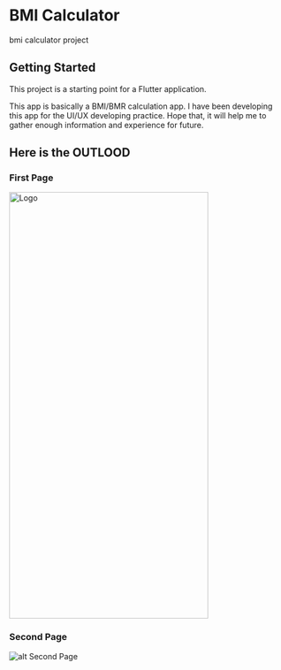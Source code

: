 # BMI Calculator

bmi calculator project

## Getting Started

This project is a starting point for a Flutter application.

This app is basically a BMI/BMR calculation app. I have been developing this app for the UI/UX developing practice. Hope that, it will help me to gather enough information and experience for future.

## Here is the OUTLOOD
### First Page
<img src="https://i.ibb.co/f473j9w/Screenshot-20211204-203928.jpg" alt="Logo" width="360" height="772">

### Second Page
![alt Second Page](https://i.ibb.co/x2Nx9kX/Screenshot-2021-1204-204013.jpg)

